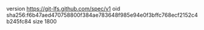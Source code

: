 version https://git-lfs.github.com/spec/v1
oid sha256:f6b47aed470758800f384ae783648f985e94e0f3bffc768ecf2152c4b245fc84
size 1800
